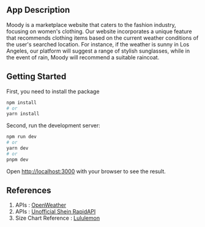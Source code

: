 ## App Description
Moody is a marketplace website that caters to the fashion industry, focusing on women's clothing. Our website incorporates a unique feature that recommends clothing items based on the current weather conditions of the user's searched location. For instance, if the weather is sunny in Los Angeles, our platform will suggest a range of stylish sunglasses, while in the event of rain, Moody will recommend a suitable raincoat.

## Getting Started
First, you need to install the package
```bash
npm install
# or
yarn install
```

Second, run the development server:

```bash
npm run dev
# or
yarn dev
# or
pnpm dev
```

Open [http://localhost:3000](http://localhost:3000) with your browser to see the result.

## References
1. APIs : [OpenWeather](https://api.openweathermap.org)
2. APIs : [Unofficial Shein RapidAPI](https://rapidapi.com/apidojo/api/unofficial-shein)
3. Size Chart Reference : [Lululemon](https://www.lululemon.com.hk/en-hk/p/cinchable-cuff-high-rise-jogger-asia-fit/LW5FKJA.html?dwvar_LW5FKJA_color=0001)
